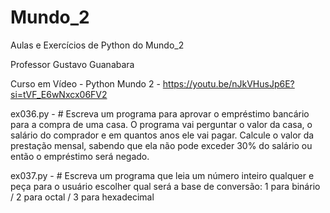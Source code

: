# Mundo_2
 Aulas e Exercícios de Python do Mundo_2
 
 Professor Gustavo Guanabara

 Curso em Vídeo - Python Mundo 2 - https://youtu.be/nJkVHusJp6E?si=tVF_E6wNxcx06FV2
 
ex036.py - # Escreva um programa para aprovar o empréstimo bancário para a compra de uma casa. O programa vai perguntar o valor da casa, o salário do comprador e em quantos anos ele vai pagar. Calcule o valor da prestação mensal, sabendo que ela não pode exceder 30% do salário ou então o empréstimo será negado.

ex037.py - # Escreva um programa que leia um número inteiro qualquer e peça para o usuário escolher qual será a base de conversão: 1 para binário / 2 para octal / 3 para hexadecimal

 
